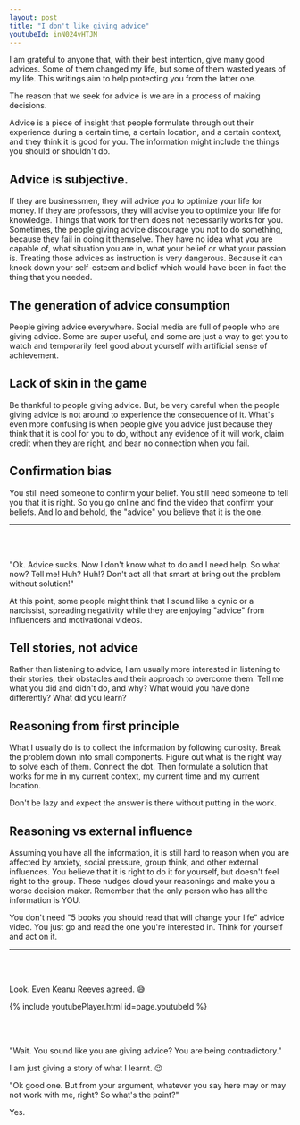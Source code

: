 ```yaml
---
layout: post
title: "I don't like giving advice"
youtubeId: inN024vHTJM
---
```


I am grateful to anyone that, with their best intention, give many good advices. Some of them changed my life, but some of them wasted years of my life. This writings aim to help protecting you from the latter one.

The reason that we seek for advice is we are in a process of making decisions.

Advice is a piece of insight that people formulate through out their experience during a certain time, a certain location, and a certain context, and they think it is good for you. The information might include the things you should or shouldn't do.

## Advice is subjective.

If they are businessmen, they will advice you to optimize your life for money. If they are professors, they will advise you to optimize your life for knowledge. Things that work for them does not necessarily works for you. Sometimes, the people giving advice discourage you not to do something, because they fail in doing it themselve. They have no idea what you are capable of, what situation you are in, what your belief or what your passion is. Treating those advices as instruction is very dangerous. Because it can knock down your self-esteem and belief which would have been in fact the thing that you needed.

## The generation of advice consumption

People giving advice everywhere. Social media are full of people who are giving advice. Some are super useful, and some are just a way to get you to watch and temporarily feel good about yourself with artificial sense of achievement.

## Lack of skin in the game

Be thankful to people giving advice. But, be very careful when the people giving advice is not around to experience the consequence of it. What's even more confusing is when people give you advice just because they think that it is cool for you to do, without any evidence of it will work, claim credit when they are right, and bear no connection when you fail.

## Confirmation bias

You still need someone to confirm your belief. You still need someone to tell you that it is right. So you go online and find the video that confirm your beliefs. And lo and behold, the "advice" you believe that it is the one.

<hr />
<br />
<br />

"Ok. Advice sucks. Now I don't know what to do and I need help. So what now? Tell me! Huh? Huh!? Don't act all that smart at bring out the problem without solution!"

At this point, some people might think that I sound like a cynic or a narcissist, spreading negativity while they are enjoying "advice" from influencers and motivational videos.

## Tell stories, not advice

Rather than listening to advice, I am usually more interested in listening to their stories, their obstacles and their approach to overcome them. Tell me what you did and didn't do, and why? What would you have done differently? What did you learn?

## Reasoning from first principle

What I usually do is to collect the information by following curiosity. Break the problem down into small components. Figure out what is the right way to solve each of them. Connect the dot. Then formulate a solution that works for me in my current context, my current time and my current location.

Don't be lazy and expect the answer is there without putting in the work.

## Reasoning vs external influence

Assuming you have all the information, it is still hard to reason when you are affected by anxiety, social pressure, group think, and other external influences. You believe that it is right to do it for yourself, but doesn't feel right to the group. These nudges cloud your reasonings and make you a worse decision maker. Remember that the only person who has all the information is YOU.

You don't need "5 books you should read that will change your life" advice video. You just go and read the one you're interested in. Think for yourself and act on it.

<hr />
<br />
<br />

Look. Even Keanu Reeves agreed. 😅

{% include youtubePlayer.html id=page.youtubeId %}

<br />
<br />

"Wait. You sound like you are giving advice? You are being contradictory."

I am just giving a story of what I learnt. 😉

"Ok good one. But from your argument, whatever you say here may or may not work with me, right? So what's the point?"

Yes.
